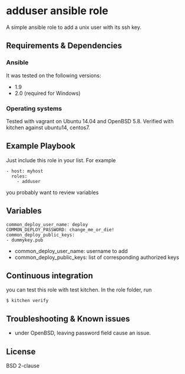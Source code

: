 # adduser ansible role

A simple ansible role to add a unix user with its ssh key.

## Requirements & Dependencies

### Ansible
It was tested on the following versions:
 * 1.9
 * 2.0 (required for Windows)

### Operating systems

Tested with vagrant on Ubuntu 14.04 and OpenBSD 5.8.
Verified with kitchen against ubuntu14, centos7.

## Example Playbook

Just include this role in your list.
For example

```
- host: myhost
  roles:
    - adduser
```

you probably want to review variables

## Variables

```
common_deploy_user_name: deploy
COMMON_DEPLOY_PASSWORD: change_me_or_die!
common_deploy_public_keys:
- dummykey.pub
```
* common_deploy_user_name: username to add
* common_deploy_public_keys: list of corresponding authorized keys


## Continuous integration

you can test this role with test kitchen.
In the role folder, run
```
$ kitchen verify
```

## Troubleshooting & Known issues

* under OpenBSD, leaving password field cause an issue.

## License

BSD 2-clause



